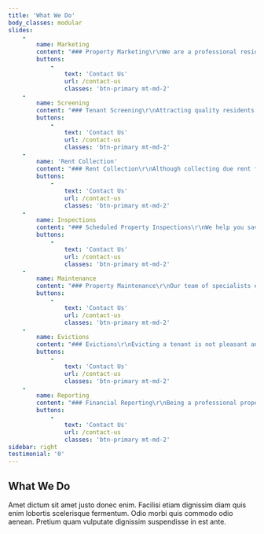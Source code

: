 ```yaml
---
title: 'What We Do'
body_classes: modular
slides:
    -
        name: Marketing
        content: "### Property Marketing\r\nWe are a professional residential management company with years of experience servicing Raleigh, Cary, Apex and its surrounding areas.\r\n\r\nAs a result, we understand how invaluable the proper marketing and advertising your property to potential renters is. Our skills, coupled with experience helps us to employ and focus our time, resources and superior competitive strategies, to locate and attract quality residents.\r\n\r\nConsequently, your property will experience minimal vacancy rates, guaranteeing you the best returns on your rental investments."
        buttons:
            -
                text: 'Contact Us'
                url: /contact-us
                classes: 'btn-primary mt-md-2'
    -
        name: Screening
        content: "### Tenant Screening\r\nAttracting quality residents is easier said than done. Some potential tenants will do what they can to present what a landlord may only wish to see. It is for this reason that thorough screening of applicants is an absolute necessity in today's age.\r\n\r\nAt SPM, we have in place a meticulous screening process, whereby applicants can complete and submit a comprehensive rental application, all done online through our website.\r\n\r\nAfter receiving an application, we conduct an extensive background check of criminal records, credit history, prior rental performance and employment/compensation confirmation."
        buttons:
            -
                text: 'Contact Us'
                url: /contact-us
                classes: 'btn-primary mt-md-2'
    -
        name: 'Rent Collection'
        content: "### Rent Collection\r\nAlthough collecting due rent from tenants might seem like a pretty straightforward task, DIY landlords soon realize that it can prove to be exhausting, especially if you have difficult tenants.\r\n\r\nSoon, owners may face challenges such as past due rent, and even evictions due to non-payment. The expectation of timely rent payment is made clear to all our tenants during the application and screening process.\r\n\r\nConsequently, rent is collected and delivered to you on time."
        buttons:
            -
                text: 'Contact Us'
                url: /contact-us
                classes: 'btn-primary mt-md-2'
    -
        name: Inspections
        content: "### Scheduled Property Inspections\r\nWe help you save valuable time and money by carrying out routine property inspections. Our experienced team will conduct annual visits to the property to inspect and verify that your property remains in good condition.\r\n\r\nIn the event we discover any existing or potential property damage, we swiftly take proper corrective action.\r\n\r\nThis proactive approach keeps our residents accountable and preserves the value of your investment."
        buttons:
            -
                text: 'Contact Us'
                url: /contact-us
                classes: 'btn-primary mt-md-2'
    -
        name: Maintenance
        content: "### Property Maintenance\r\nOur team of specialists ensures that your property remains well maintained. This allows us to reduce the frequency of repairs our managed properties require, as well as the amount of time and money you spend on repairs.\r\n\r\nWhile we have no ownership role with any companies in our contractor pool, our contractors offer our landlord clients preferred pricing due to our volume of business.\r\n\r\nOur contractors are also counseled extensively with respect to appropriate on-site conduct, expected levels of workmanship/professionalism, appointment scheduling, and overall demeanor when communicating with your tenants."
        buttons:
            -
                text: 'Contact Us'
                url: /contact-us
                classes: 'btn-primary mt-md-2'
    -
        name: Evictions
        content: "### Evictions\r\nEvicting a tenant is not pleasant and never wanted, but at times it is unavoidable. Handling a problematic tenant is never an enjoyable experience but by working with us, our clients pass those worries over to us.\r\n\r\nIf an eviction becomes necessary, SPM will utilize an attorney well versed in tenant/landlord law. This expedites the eviction process, ensures the lawsuit is properly processed, and that our landlord's losses are minimized to the greatest extent possible.\r\n\r\nWe follow a strict eviction procedure whereby we handle the entire tenant eviction process from start to finish on behalf of our clients."
        buttons:
            -
                text: 'Contact Us'
                url: /contact-us
                classes: 'btn-primary mt-md-2'
    -
        name: Reporting
        content: "### Financial Reporting\r\nBeing a professional property management company in Cary, NC we strive to provide our clients with the best strategies, tools, and resources for their investment.\r\n\r\nFor instance, we provide our landlord clients with online, anytime access to our internet based financial reporting software, which enables them to access relevant financial information about their property.\r\n\r\nAs a result, they always have adequate, pertinent information to aid in their decision-making process, budgeting, tax preparation, etc."
        buttons:
            -
                text: 'Contact Us'
                url: /contact-us
                classes: 'btn-primary mt-md-2'
sidebar: right
testimonial: '0'
---
```


## What We Do
Amet dictum sit amet justo donec enim. Facilisi etiam dignissim diam quis enim lobortis scelerisque fermentum. Odio morbi quis commodo odio aenean. Pretium quam vulputate dignissim suspendisse in est ante.